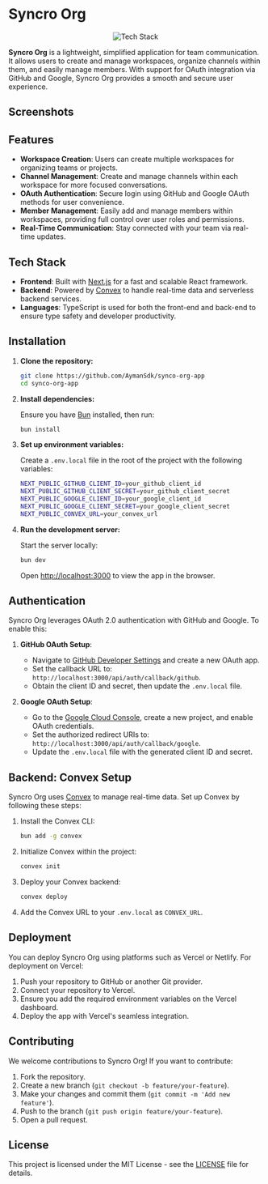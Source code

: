 # Syncro Org

<!-- Used Tech -->
<p align="center">
  <img src="https://skillicons.dev/icons?i=nextjs,react,ts,vercel,nodejs" alt="Tech Stack" />
</p>

**Syncro Org** is a lightweight, simplified application for team communication. It allows users to create and manage workspaces, organize channels within them, and easily manage members. With support for OAuth integration via GitHub and Google, Syncro Org provides a smooth and secure user experience.

## Screenshots

## Features

- **Workspace Creation**: Users can create multiple workspaces for organizing teams or projects.
- **Channel Management**: Create and manage channels within each workspace for more focused conversations.
- **OAuth Authentication**: Secure login using GitHub and Google OAuth methods for user convenience.
- **Member Management**: Easily add and manage members within workspaces, providing full control over user roles and permissions.
- **Real-Time Communication**: Stay connected with your team via real-time updates.

## Tech Stack

- **Frontend**: Built with [Next.js](https://nextjs.org/) for a fast and scalable React framework.
- **Backend**: Powered by [Convex](https://convex.dev/) to handle real-time data and serverless backend services.
- **Languages**: TypeScript is used for both the front-end and back-end to ensure type safety and developer productivity.

## Installation

1. **Clone the repository:**

   ```bash
   git clone https://github.com/AymanSdk/synco-org-app
   cd synco-org-app
   ```

2. **Install dependencies:**

   Ensure you have [Bun](https://bun.sh/) installed, then run:

   ```bash
   bun install
   ```

3. **Set up environment variables:**

   Create a `.env.local` file in the root of the project with the following variables:

   ```bash
   NEXT_PUBLIC_GITHUB_CLIENT_ID=your_github_client_id
   NEXT_PUBLIC_GITHUB_CLIENT_SECRET=your_github_client_secret
   NEXT_PUBLIC_GOOGLE_CLIENT_ID=your_google_client_id
   NEXT_PUBLIC_GOOGLE_CLIENT_SECRET=your_google_client_secret
   NEXT_PUBLIC_CONVEX_URL=your_convex_url
   ```

4. **Run the development server:**

   Start the server locally:

   ```bash
   bun dev
   ```

   Open [http://localhost:3000](http://localhost:3000) to view the app in the browser.

## Authentication

Syncro Org leverages OAuth 2.0 authentication with GitHub and Google. To enable this:

1. **GitHub OAuth Setup**:

   - Navigate to [GitHub Developer Settings](https://github.com/settings/developers) and create a new OAuth app.
   - Set the callback URL to: `http://localhost:3000/api/auth/callback/github`.
   - Obtain the client ID and secret, then update the `.env.local` file.

2. **Google OAuth Setup**:
   - Go to the [Google Cloud Console](https://console.cloud.google.com/), create a new project, and enable OAuth credentials.
   - Set the authorized redirect URIs to: `http://localhost:3000/api/auth/callback/google`.
   - Update the `.env.local` file with the generated client ID and secret.

## Backend: Convex Setup

Syncro Org uses [Convex](https://convex.dev/) to manage real-time data. Set up Convex by following these steps:

1. Install the Convex CLI:

   ```bash
   bun add -g convex
   ```

2. Initialize Convex within the project:

   ```bash
   convex init
   ```

3. Deploy your Convex backend:

   ```bash
   convex deploy
   ```

4. Add the Convex URL to your `.env.local` as `CONVEX_URL`.

## Deployment

You can deploy Syncro Org using platforms such as Vercel or Netlify. For deployment on Vercel:

1. Push your repository to GitHub or another Git provider.
2. Connect your repository to Vercel.
3. Ensure you add the required environment variables on the Vercel dashboard.
4. Deploy the app with Vercel's seamless integration.

## Contributing

We welcome contributions to Syncro Org! If you want to contribute:

1. Fork the repository.
2. Create a new branch (`git checkout -b feature/your-feature`).
3. Make your changes and commit them (`git commit -m 'Add new feature'`).
4. Push to the branch (`git push origin feature/your-feature`).
5. Open a pull request.

## License

This project is licensed under the MIT License - see the [LICENSE](LICENSE) file for details.
